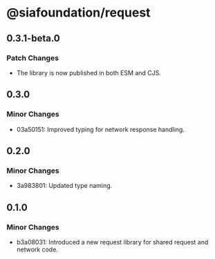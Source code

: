 # @siafoundation/request

## 0.3.1-beta.0

### Patch Changes

- The library is now published in both ESM and CJS.

## 0.3.0

### Minor Changes

- 03a50151: Improved typing for network response handling.

## 0.2.0

### Minor Changes

- 3a983801: Updated type naming.

## 0.1.0

### Minor Changes

- b3a08031: Introduced a new request library for shared request and network code.
